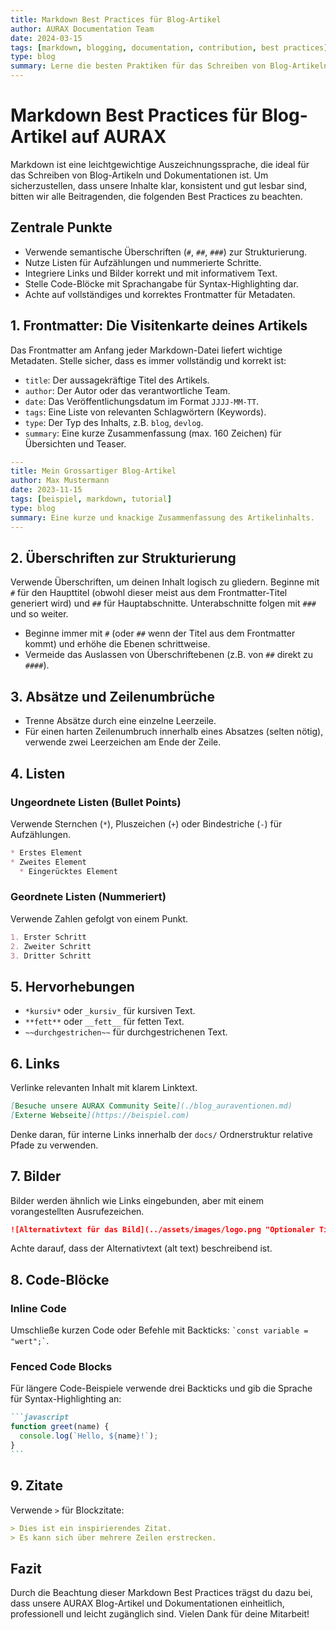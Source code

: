 ```yaml
---
title: Markdown Best Practices für Blog-Artikel
author: AURAX Documentation Team
date: 2024-03-15
tags: [markdown, blogging, documentation, contribution, best practices]
type: blog
summary: Lerne die besten Praktiken für das Schreiben von Blog-Artikeln in Markdown, um klare, konsistente und ansprechende Inhalte zu erstellen.
---
```

# Markdown Best Practices für Blog-Artikel auf AURAX

Markdown ist eine leichtgewichtige Auszeichnungssprache, die ideal für das Schreiben von Blog-Artikeln und Dokumentationen ist. Um sicherzustellen, dass unsere Inhalte klar, konsistent und gut lesbar sind, bitten wir alle Beitragenden, die folgenden Best Practices zu beachten.

## Zentrale Punkte
- Verwende semantische Überschriften (`#`, `##`, `###`) zur Strukturierung.
- Nutze Listen für Aufzählungen und nummerierte Schritte.
- Integriere Links und Bilder korrekt und mit informativem Text.
- Stelle Code-Blöcke mit Sprachangabe für Syntax-Highlighting dar.
- Achte auf vollständiges und korrektes Frontmatter für Metadaten.

## 1. Frontmatter: Die Visitenkarte deines Artikels
Das Frontmatter am Anfang jeder Markdown-Datei liefert wichtige Metadaten. Stelle sicher, dass es immer vollständig und korrekt ist:
- `title`: Der aussagekräftige Titel des Artikels.
- `author`: Der Autor oder das verantwortliche Team.
- `date`: Das Veröffentlichungsdatum im Format `JJJJ-MM-TT`.
- `tags`: Eine Liste von relevanten Schlagwörtern (Keywords).
- `type`: Der Typ des Inhalts, z.B. `blog`, `devlog`.
- `summary`: Eine kurze Zusammenfassung (max. 160 Zeichen) für Übersichten und Teaser.

```yaml
---
title: Mein Grossartiger Blog-Artikel
author: Max Mustermann
date: 2023-11-15
tags: [beispiel, markdown, tutorial]
type: blog
summary: Eine kurze und knackige Zusammenfassung des Artikelinhalts.
---
```

## 2. Überschriften zur Strukturierung
Verwende Überschriften, um deinen Inhalt logisch zu gliedern. Beginne mit `#` für den Haupttitel (obwohl dieser meist aus dem Frontmatter-Titel generiert wird) und `##` für Hauptabschnitte. Unterabschnitte folgen mit `###` und so weiter.
- Beginne immer mit `#` (oder `##` wenn der Titel aus dem Frontmatter kommt) und erhöhe die Ebenen schrittweise.
- Vermeide das Auslassen von Überschriftebenen (z.B. von `##` direkt zu `####`).

## 3. Absätze und Zeilenumbrüche
- Trenne Absätze durch eine einzelne Leerzeile.
- Für einen harten Zeilenumbruch innerhalb eines Absatzes (selten nötig), verwende zwei Leerzeichen am Ende der Zeile.

## 4. Listen
### Ungeordnete Listen (Bullet Points)
Verwende Sternchen (`*`), Pluszeichen (`+`) oder Bindestriche (`-`) für Aufzählungen.
```markdown
* Erstes Element
* Zweites Element
  * Eingerücktes Element
```

### Geordnete Listen (Nummeriert)
Verwende Zahlen gefolgt von einem Punkt.
```markdown
1. Erster Schritt
2. Zweiter Schritt
3. Dritter Schritt
```

## 5. Hervorhebungen
- `*kursiv*` oder `_kursiv_` für kursiven Text.
- `**fett**` oder `__fett__` für fetten Text.
- `~~durchgestrichen~~` für durchgestrichenen Text.

## 6. Links
Verlinke relevanten Inhalt mit klarem Linktext.
```markdown
[Besuche unsere AURAX Community Seite](./blog_auraventionen.md)
[Externe Webseite](https://beispiel.com)
```
Denke daran, für interne Links innerhalb der `docs/` Ordnerstruktur relative Pfade zu verwenden.

## 7. Bilder
Bilder werden ähnlich wie Links eingebunden, aber mit einem vorangestellten Ausrufezeichen.
```markdown
![Alternativtext für das Bild](../assets/images/logo.png "Optionaler Titel des Bildes")
```
Achte darauf, dass der Alternativtext (alt text) beschreibend ist.

## 8. Code-Blöcke
### Inline Code
Umschließe kurzen Code oder Befehle mit Backticks: `` `const variable = "wert";` ``.

### Fenced Code Blocks
Für längere Code-Beispiele verwende drei Backticks und gib die Sprache für Syntax-Highlighting an:
````markdown
```javascript
function greet(name) {
  console.log(`Hello, ${name}!`);
}
```
````

## 9. Zitate
Verwende `>` für Blockzitate:
```markdown
> Dies ist ein inspirierendes Zitat.
> Es kann sich über mehrere Zeilen erstrecken.
```

## Fazit
Durch die Beachtung dieser Markdown Best Practices trägst du dazu bei, dass unsere AURAX Blog-Artikel und Dokumentationen einheitlich, professionell und leicht zugänglich sind. Vielen Dank für deine Mitarbeit!
